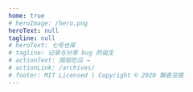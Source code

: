 ```yaml
---
home: true 
# heroImage: /hero.png
heroText: null
tagline: null
# heroText: 七号仓库
# tagline: 记录与分享 bug 的诞生
# actionText: 围观吃瓜 →
# actionLink: /archives/ 
# footer: MIT Licensed | Copyright © 2020 飘香豆腐
---
```


<template>
  <div class="star">
    <div class="background">
      <canvas id="startrack"></canvas>
      <div style="height:650px;background:#212121"></div>
      <div class="cover"></div>
    </div>
    <div class="main">
      <div class="intro">
        <div class="container">
          <div class="hello">
              <h1 class="slogan">你看那个人，Ta好像一条狗啊</h1>
              <h2>
                <div class="circle">
                  <span></span> 
                  <span></span> 
                  <span></span>
                </div>
                飘香豆腐 / jwchan1996
              </h2>
          </div>
        </div>
      </div>
      <div class="intro">
        <div class="container">
          <div class="hello">
              <h1 class="slogan">近期目标</h1>
              <h2>
                <div class="circle">
                  <span></span> 
                  <span></span> 
                  <span></span>
                </div>
                完成 PPAP.admin
              </h2>
              <h2>
                <div class="circle">
                  <span></span> 
                  <span></span> 
                  <span></span>
                </div>
                react hooks
              </h2>
              <h2>
                <div class="circle">
                  <span></span> 
                  <span></span> 
                  <span></span>
                </div>
                TypeScript 重构 PPAP.admin
              </h2>
              <h2>
                <div class="circle">
                  <span></span> 
                  <span></span> 
                  <span></span>
                </div>
                整理总结 webpack
              </h2>
              <h2>
                <div class="circle">
                  <span></span> 
                  <span></span> 
                  <span></span>
                </div>
                阅读 Vue 源码
              </h2>
              <h2>
                <div class="circle">
                  <span></span> 
                  <span></span> 
                  <span></span>
                </div>
                deno / rust
              </h2>
              <h2>
                <div class="circle">
                  <span></span> 
                  <span></span> 
                  <span></span>
                </div>
                webAssembly
              </h2>
          </div>
        </div>
      </div>
    </div>
  </div>
</template>

<script>
export default {
  data(){
    return {
      cf: null,
      c: null,
      ctx: null,
      cftx: null,
      centerX: 0,
      centerY: 0,
      stars: [],
      drawTimes: 0,
      longside: 0,
      x: 0,
      y: 0
    }
  },
  mounted(){
    this.cf = document.createElement("canvas")
    this.c = document.querySelector("#startrack")
    let cw = this.c.offsetWidth
    this.cf.width = cw
    this.c.width = this.cf.width
    let ch = this.c.offsetHeight
    this.cf.height = ch
    this.c.height = this.cf.height
    this.longside = Math.max(cw, ch)
    this.cf.width = 2.6 * this.longside
    this.cf.height = 2.6 * this.longside
    this.ctx = this.c.getContext("2d")
    this.cftx = this.cf.getContext("2d")
    this.centerX = cw
    this.centerY = 0
    this.stars = []
    this.drawTimes = 0
    
    window.requestAnimFrame = window.requestAnimationFrame || window.webkitRequestAnimationFrame || window.mozRequestAnimationFrame || window.oRequestAnimationFrame || window.msRequestAnimationFrame || function (t) {window.setTimeout(t, 1e3 / 60)}
    window.onresize = () => {
      let cw = this.c.offsetWidth
      this.c.width = cw
      let ch = this.c.offsetHeight 
      this.c.height = ch
      this.ctx.fillStyle = "rgba(21,21,21,1)"
      this.ctx.fillRect(0, 0, cw, ch)
    };

    this.ctx.fillStyle = "rgba(21,21,21,1)"
    this.ctx.fillRect(0, 0, cw, ch)
    this.ctx.lineCap = "round"
    for (let count = 2e4; count--;) this.createStar();
    this.drawStar();
    this.x = this.centerX,
    this.y = this.centerY;

    this.ctx.translate(this.x, this.y), this.fireAnimate(), window.onload = () => {
      this.getMsg()
    }, window.onscroll = () => {
      //获取滚动高度
      let osTop = document.documentElement.scrollTop || document.body.scrollTop;
      //可视区域高度
      let clientHeight = document.documentElement.clientHeight; 
      let currentClassName = document.querySelector(".background").getAttribute("class")
      if(osTop > .6 * clientHeight){
        if(currentClassName.indexOf("fixed") > -1){
          return
        }
        let newClassName = currentClassName + " fixed"
        document.querySelector(".background").setAttribute("class", newClassName)
      }else{
        let newClassName = currentClassName.replace(" fixed", "")
        document.querySelector(".background").setAttribute("class", newClassName)
      }
    }
  },
  methods: {
    rand(t, a) {
      let e = a - t,
        n = Math.random();
      return t + Math.round(n * e)
    },
    createStar() {
      this.stars.push({
        x: this.rand(-this.cf.width, this.cf.width),
        y: this.rand(-this.cf.height, this.cf.height),
        size: 1,
        color: this.randomColor()
      })
    },
    randomColor() {
      return "rgba(" + this.rand(120, 255) + "," + this.rand(120, 255) + "," + this.rand(120, 255) + "," + this.rand(30, 100) / 100 + ")"
    },
    drawStar() {
      for (let t = this.stars.length; t--;) {
        let a = this.stars[t];
        this.cftx.beginPath(), this.cftx.arc(a.x, a.y, a.size, 0, 2 * Math.PI, !0), this.cftx.fillStyle = a.color, this.cftx.closePath(), this.cftx.fill()
      }
    },
    drawfromCache() {
      this.ctx.drawImage(this.cf, -this.cf.width / 2, -this.cf.height / 2)
    },
    loop() {
      this.drawfromCache(), ++this.drawTimes > 150 && this.drawTimes % 8 == 0 && (this.ctx.fillStyle = "rgba(0,0,0,.04)", this.ctx.fillRect(-3 * this.longside, -3 * this.longside, 6 * this.longside, 6 * this.longside)), this.rotateCanvas(.025)
    },
    rotateCanvas(t) {
      this.ctx.rotate(t * Math.PI / 180)
    },
    fireAnimate() {
      requestAnimFrame(this.fireAnimate), this.loop()
    },
    getMsg() {
      let t = [
        "你看那个人，Ta好像一条狗啊", 
        "那时候时间很慢<br>慢到只能用一生去爱一个人", 
        "给时光以生命<br>给岁月以文明", 
        "平凡的日常正奇迹的发生着", 
        "暗影猎手<br>准备就绪!!!", 
        "搞事！搞事！搞事！",  
        "喜欢是淡淡的爱<br>爱是深深的喜欢",
      ]
      let a = this.random(0, t.length - 1)
      document.querySelector(".slogan").innerHTML = t[a]
    },
    random(t, a) {
      let e = a - t
      let n = Math.random()
      return t + Math.round(n * e)
    },

  }
}
</script>

<style>
  /* /deep/ html, body {
    background-color: #212121 !important;
  }

  /deep/ .home{
    max-width: 100vw !important;
    width: 100vw !important;
    background-color: #212121 !important;
  } */

  .star{
    font-family: "Microsoft YaHei";
    -webkit-font-smoothing: antialiased;
    color: #fff;
    line-height: 1.5;
    background-color: #212121;
    font-size: 14px;
    overflow: hidden;
  }

  .background{
    position: absolute;
    top: 0;
    left: 0;
    width: 100%;
    height: 100vh;
    background-color: #212121;
  }
  .fixed{
    position: fixed;
    top: -60%;
  }
  
  #startrack{
    height: 140%;
    width: 100%;
    padding: 0;
    margin: 0;
  }

  .cover{
    position: absolute;
    bottom: -42%;
    left: 0;
    height: 100%;
    width: 100%;
    background: linear-gradient(to top,rgba(32,32,32,1) 30%,rgba(32,32,32,0) 100%);
  }

  .main{
    
  }
  
  .intro {
    color: #fff;
    height: 100%;
    overflow-y: hidden;
    /* max-height: 900px; */
    padding: 0;
    animation: fadedown 1s cubic-bezier(.19,1,.22,1);
    -webkit-animation: fadedown 1s cubic-bezier(.19,1,.22,1);
    -ms-animation: fadedown 1s cubic-bezier(.19,1,.22,1);
    -moz-animation: fadedown 1s cubic-bezier(.19,1,.22,1);
  }
  @keyframes fadedown{
    0% {
      opacity: 0;
      transform: translateY(-50px);
    }
    100% {
      opacity: 1;
      transform: translateY(0);
    }
  }
  .intro .container {
    animation: fadedown 3.5s cubic-bezier(.19,1,.22,1);
    -webkit-animation: fadedown 3.5s cubic-bezier(.19,1,.22,1);
    -ms-animation: fadedown 3.5s cubic-bezier(.19,1,.22,1);
    -moz-animation: fadedown 3.5s cubic-bezier(.19,1,.22,1);
  }

  .container {
    position: relative;
    width: 100%;
    margin: 0 auto;
    height: 100vh;
    padding: 20px 0;
  }
  
  .hello {
    position: absolute;
    bottom: 20%;
    left: 0;
  }
  .hello .slogan {
    font-size: 42px;
    letter-spacing: .5em;
    font-weight: 400;
    line-height: 1.5em;
  }
  .hello h2 {
    padding-top: .6em;
    font-weight: 400;
    font-size: 22px;
    line-height: 1.5em;
    letter-spacing: .2em;
    border-bottom: none !important;
  }
  .hello .circle {
    float: left;
    margin-right: 10px;
    letter-spacing: 0;
  }

  .hello .circle span {
    display: inline-block;
    width: 13px;
    height: 13px;
    background-color: #fff;
    border-radius: 100%;
    margin-right: 5px;
  }
  .hello .circle span:nth-child(1) {
    background-color: #ff493f;
  }
  .hello .circle span:nth-child(2) {
    background-color: #f7c900;
  }
  .hello .circle span:nth-child(3) {
    background-color: #00ff37;
  }
</style>